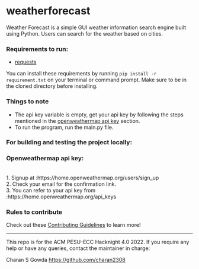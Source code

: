 # weatherforecast

Weather Forecast is a simple GUI weather information search engine built using Python. Users can search for the weather based on cities.

### Requirements to run:
- [requests](https://docs.python-requests.org/en/latest/)

You can install these requirements by running `pip install -r requirement.txt` on your terminal or command prompt. Make sure to be in the cloned directory before installing. 

### Things to note


- The api key variable is empty, get your api key by following the steps mentioned in the [openweathermap api key](#openweathermap-api-key) section.
- To run the program, run the main.py file.

### For building and testing the project locally:
### Openweathermap api key:
<br>
1. Signup at :https://home.openweathermap.org/users/sign_up<br>
2. Check your email for the confirmation link.<br>
3. You can refer to your api key from :https://home.openweathermap.org/api_keys<br>

### Rules to contribute

Check out these [Contributing Guidelines](https://github.com/charan2308/weatherforecast/blob/main/CONTRIBUTION.md) to learn more!

***
This repo is for the ACM PESU-ECC Hacknight 4.0 2022. If you require any help or have any queries, contact the maintainer in charge:

Charan S Gowda
https://github.com/charan2308
